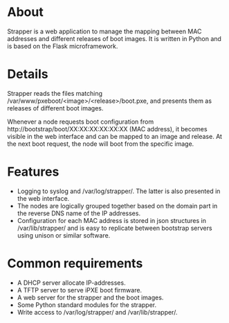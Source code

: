 About
=====

Strapper is a web application to manage the mapping between MAC addresses and different releases of boot images. It is written in Python and is based on the Flask microframework.

Details
=======

Strapper reads the files matching /var/www/pxeboot/&lt;image&gt;/&lt;release&gt;/boot.pxe, and presents them as releases of different boot images. 

Whenever a node requests boot configuration from http://bootstrap/boot/XX:XX:XX:XX:XX:XX (MAC address), it becomes visible in the web interface and can be mapped to an image and release. At the next boot request, the node will boot from the specific image.

Features
========

* Logging to syslog and /var/log/strapper/. The latter is also presented in the web interface.
* The nodes are logically grouped together based on the domain part in the reverse DNS name of the IP addresses.
* Configuration for each MAC address is stored in json structures in /var/lib/strapper/ and is easy to replicate between bootstrap servers using unison or similar software.

Common requirements
===================

* A DHCP server allocate IP-addresses.
* A TFTP server to serve iPXE boot firmware.
* A web server for the strapper and the boot images.
* Some Python standard modules for the strapper.
* Write access to /var/log/strapper/ and /var/lib/strapper/.

